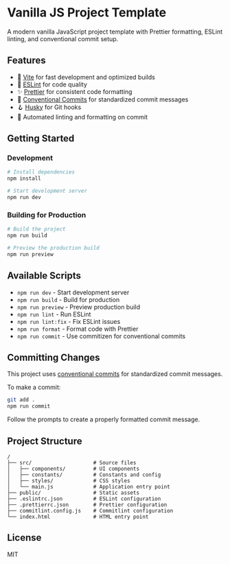 # Vanilla JS Project Template

A modern vanilla JavaScript project template with Prettier formatting, ESLint linting, and conventional commit setup.

## Features

- 🚀 [Vite](https://vitejs.dev/) for fast development and optimized builds
- 🧹 [ESLint](https://eslint.org/) for code quality
- ✨ [Prettier](https://prettier.io/) for consistent code formatting
- 📝 [Conventional Commits](https://www.conventionalcommits.org/) for standardized commit messages
- 🪝 [Husky](https://typicode.github.io/husky/) for Git hooks
- 🧪 Automated linting and formatting on commit

## Getting Started

### Development

```bash
# Install dependencies
npm install

# Start development server
npm run dev
```

### Building for Production

```bash
# Build the project
npm run build

# Preview the production build
npm run preview
```

## Available Scripts

- `npm run dev` - Start development server
- `npm run build` - Build for production
- `npm run preview` - Preview production build
- `npm run lint` - Run ESLint
- `npm run lint:fix` - Fix ESLint issues
- `npm run format` - Format code with Prettier
- `npm run commit` - Use commitizen for conventional commits

## Committing Changes

This project uses [conventional commits](https://www.conventionalcommits.org/) for standardized commit messages.

To make a commit:

```bash
git add .
npm run commit
```

Follow the prompts to create a properly formatted commit message.

## Project Structure

```
/
├── src/                    # Source files
│   ├── components/         # UI components
│   ├── constants/          # Constants and config
│   ├── styles/             # CSS styles
│   └── main.js             # Application entry point
├── public/                 # Static assets
├── .eslintrc.json          # ESLint configuration
├── .prettierrc.json        # Prettier configuration
├── commitlint.config.js    # Commitlint configuration
└── index.html              # HTML entry point
```

## License

MIT